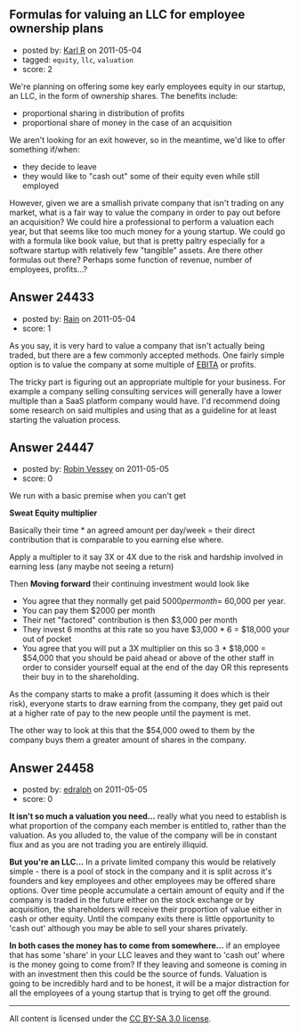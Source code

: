 ## Formulas for valuing an LLC for employee ownership plans

- posted by: [Karl R](https://stackexchange.com/users/-1/10238-karl-r) on 2011-05-04
- tagged: `equity`, `llc`, `valuation`
- score: 2

We're planning on offering some key early employees equity in our startup, an LLC, in the form of ownership shares.  The benefits include:
- proportional sharing in distribution of profits
- proportional share of money in the case of an acquisition 

We aren't looking for an exit however, so in the meantime, we'd like to offer something if/when:
- they decide to leave
- they would like to "cash out" some of their equity even while still employed

However, given we are a smallish private company that isn't trading on any market, what is a fair way to value the company in order to pay out before an acquisition? We could hire a professional to perform a valuation each year, but that seems like too much money for a young startup.  We could go with a formula like book value, but that is pretty paltry especially for a software startup with relatively few "tangible" assets.  Are there other formulas out there?  Perhaps some function of revenue, number of employees, profits...?


## Answer 24433

- posted by: [Rain](https://stackexchange.com/users/-1/9208-rain) on 2011-05-04
- score: 1

<p>As you say, it is very hard to value a company that isn't actually being traded, but there are a few commonly accepted methods. One fairly simple option is to value the company at some multiple of <a href="http://en.wikipedia.org/wiki/EBITA" rel="nofollow">EBITA</a> or profits.</p>

<p>The tricky part is figuring out an appropriate multiple for your business. For example a company selling consulting services will generally have a lower multiple than a SaaS platform company would have. I'd recommend doing some research on said multiples and using that as a guideline for at least starting the valuation process.</p>



## Answer 24447

- posted by: [Robin Vessey](https://stackexchange.com/users/-1/984-robin-vessey) on 2011-05-05
- score: 0

We run with a basic premise when you can't get 

**Sweat Equity multiplier**

Basically their time * an agreed amount per day/week = their direct contribution that is comparable to you earning else where.

Apply a multipler to it say 3X or 4X due to the risk and hardship involved in earning less (any maybe not seeing a return)

Then **Moving forward** their continuing investment would look like

 - You agree that they normally get paid $5000 per month = ~$60,000 per year.
 - You can pay them $2000 per month
 - Their net "factored" contribution is then $3,000 per month
 - They invest 6 months at this rate so you have $3,000 * 6 = $18,000 your out of pocket
 - You agree that you will put a 3X multiplier on this so 3 * $18,000 = $54,000 that you should be paid ahead or above of the other staff in order to consider yourself equal at the end of the day OR this represents their buy in to the shareholding.

As the company starts to make a profit (assuming it does which is their risk), everyone starts to draw earning from the company, they get paid out at a higher rate of pay to the new people until the payment is met.

The other way to look at this that the $54,000 owed to them by the company buys them a greater amount of shares in the company. 




## Answer 24458

- posted by: [edralph](https://stackexchange.com/users/-1/9362-edralph) on 2011-05-05
- score: 0

**It isn't so much a valuation you need...**  really what you need to establish is what proportion of the company each member is entitled to, rather than the valuation.  As you alluded to, the value of the company will be in constant flux and as you are not trading you are entirely illiquid.  

**But you're an LLC...** In a private limited company this would be relatively simple - there is a pool of stock in the company and it is split across it's founders and key employees and other employees may be offered share options.  Over time people accumulate a certain amount of equity and if the company is traded in the future either on the stock exchange or by acquisition, the shareholders will receive their proportion of value either in cash or other equity.  Until the company exits there is little opportunity to 'cash out' although you may be able to sell your shares privately.

**In both cases the money has to come from somewhere...** if an employee that has some 'share' in your LLC leaves and they want to 'cash out' where is the money going to come from?  If they leaving and someone is coming in with an investment then this could be the source of funds.  Valuation is going to be incredibly hard and to be honest, it will be a major distraction for all the employees of a young startup that is trying to get off the ground.



---

All content is licensed under the [CC BY-SA 3.0 license](https://creativecommons.org/licenses/by-sa/3.0/).
